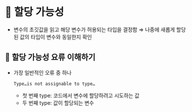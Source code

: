 # 🎁 할당 가능성

- 변수의 초깃값을 읽고 해당 변수가 허용되는 타입을 결정함 ⇒ 나중에 새롭게 할당된 값의 타입이 변수와 동일한지 확인

## 📍 할당 가능성 요류 이해하기

- 가장 일반적인 오류 중 하나
  ```
  Type…is not assignable to type…
  ```
  - 첫 번째 type: 코드에서 변수에 할당하려고 시도하는 값
  - 두 번째 type: 값이 할당되는 변수
